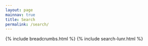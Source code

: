 ```yaml
---
layout: page
mainnav: true
title: Search
permalink: /search/
---
```

{% include breadcrumbs.html %}
{% include search-lunr.html %}